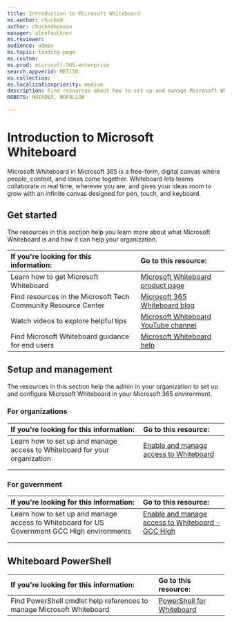 ```yaml
---
title: Introduction to Microsoft Whiteboard
ms.author: chucked
author: chuckedmonson
manager: alexfaulkner
ms.reviewer: 
audience: admin
ms.topic: landing-page
ms.custom: 
ms.prod: microsoft-365-enterprise
search.appverid: MET150
ms.collection: 
ms.localizationpriority: medium
description: Find resources about how to set up and manage Microsoft Whiteboard.
ROBOTS: NOINDEX, NOFOLLOW

---
```


# Introduction to Microsoft Whiteboard

Microsoft Whiteboard in Microsoft 365 is a free-form, digital canvas where people, content, and ideas come together. Whiteboard lets teams collaborate in real time, wherever you are, and gives your ideas room to grow with an infinite canvas designed for pen, touch, and keyboard.

## Get started

The resources in this section help you learn more about what Microsoft Whiteboard is and how it can help your organization.

| If you're looking for this information: | Go to this resource: |
|:-----|:-----|
|Learn how to get Microsoft Whiteboard|[Microsoft Whiteboard product page](https://www.microsoft.com/en-us/microsoft-365/microsoft-whiteboard/digital-whiteboard-app)|
|Find resources in the Microsoft Tech Community Resource Center|[Microsoft 365 Whiteboard blog](https://techcommunity.microsoft.com/t5/microsoft-365-blog/bg-p/microsoft_365blog/label-name/Microsoft%20Whiteboard)|
|Watch videos to explore helpful tips|[Microsoft Whiteboard YouTube channel](https://www.youtube.com/c/MicrosoftWhiteboard/videos/Microsoft%20Whiteboard)|
|Find Microsoft Whiteboard guidance for end users|[Microsoft Whiteboard help](https://support.microsoft.com/en-us/office/microsoft-whiteboard-help-d236aef8-fcdf-4b5e-b5d7-7f157461e920)|


## Setup and management

The resources in this section help the admin in your organization to set up and configure Microsoft Whiteboard in your Microsoft 365 environment.

### For organizations

| If you're looking for this information: | Go to this resource: |
|:-----|:-----|
|Learn how to set up and manage access to Whiteboard for your organization|[Enable and manage access to Whiteboard](enable-whiteboard-access-organizations.md)|
|      |         |
|      |         |

### For government

| If you're looking for this information: | Go to this resource: |
|:-----|:-----|
|Learn how to set up and manage access to Whiteboard for US Government GCC High environments|[Enable and manage access to Whiteboard - GCC High](enable-whiteboard-access-gcc-high.md)|
|       |       |
|       |       |

## Whiteboard PowerShell

| If you're looking for this information: | Go to this resource: |
|:-----|:-----|
|Find PowerShell cmdlet help references to manage Microsoft Whiteboard|[PowerShell for Whiteboard](https://review.docs.microsoft.com/en-us/powershell/module/whiteboard/?branch=whiteboard-working)|



